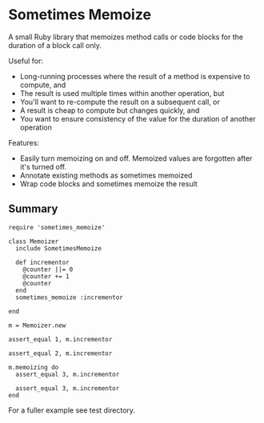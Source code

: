 # Sometimes Memoize

A small Ruby library that memoizes method calls or code blocks for the duration of a block call only.

Useful for:

 * Long-running processes where the result of a method is expensive to compute, and
 * The result is used multiple times within another operation, but
 * You'll want to re-compute the result on a subsequent call, or
 * A result is cheap to compute but changes quickly, and
 * You want to ensure consistency of the value for the duration of another operation

Features:

 * Easily turn memoizing on and off. Memoized values are forgotten after it's turned off.
 * Annotate existing methods as sometimes memoized
 * Wrap code blocks and sometimes memoize the result


## Summary

    require 'sometimes_memoize'
        
    class Memoizer
      include SometimesMemoize
    
      def incrementor
        @counter ||= 0
        @counter += 1
        @counter
      end
      sometimes_memoize :incrementor
        
    end

    m = Memoizer.new

    assert_equal 1, m.incrementor

    assert_equal 2, m.incrementor

    m.memoizing do
      assert_equal 3, m.incrementor

      assert_equal 3, m.incrementor
    end


For a fuller example see test directory.
